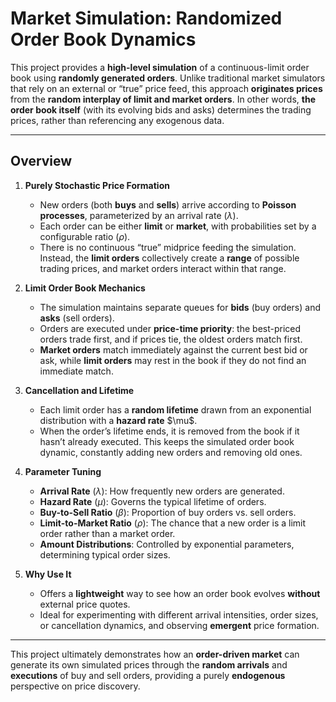 # Market Simulation: Randomized Order Book Dynamics

This project provides a **high-level simulation** of a continuous-limit order book using **randomly generated orders**. Unlike traditional market simulators that rely on an external or “true” price feed, this approach **originates prices** from the **random interplay of limit and market orders**. In other words, **the order book itself** (with its evolving bids and asks) determines the trading prices, rather than referencing any exogenous data.

---

## Overview

1. **Purely Stochastic Price Formation** 
   - New orders (both **buys** and **sells**) arrive according to **Poisson processes**, parameterized by an arrival rate ($\lambda$).  
   - Each order can be either **limit** or **market**, with probabilities set by a configurable ratio ($\rho$).  
   - There is no continuous “true” midprice feeding the simulation. Instead, the **limit orders** collectively create a **range** of possible trading prices, and market orders interact within that range.

2. **Limit Order Book Mechanics**  
   - The simulation maintains separate queues for **bids** (buy orders) and **asks** (sell orders).  
   - Orders are executed under **price-time priority**: the best-priced orders trade first, and if prices tie, the oldest orders match first.  
   - **Market orders** match immediately against the current best bid or ask, while **limit orders** may rest in the book if they do not find an immediate match.

3. **Cancellation and Lifetime**  
   - Each limit order has a **random lifetime** drawn from an exponential distribution with a **hazard rate** \$\mu$.  
   - When the order’s lifetime ends, it is removed from the book if it hasn’t already executed. This keeps the simulated order book dynamic, constantly adding new orders and removing old ones.

4. **Parameter Tuning**  
   - **Arrival Rate** ($\lambda$): How frequently new orders are generated.  
   - **Hazard Rate** ($\mu$): Governs the typical lifetime of orders.  
   - **Buy-to-Sell Ratio** ($\beta$): Proportion of buy orders vs. sell orders.  
   - **Limit-to-Market Ratio** ($\rho$): The chance that a new order is a limit order rather than a market order.  
   - **Amount Distributions**: Controlled by exponential parameters, determining typical order sizes.

5. **Why Use It**  
   - Offers a **lightweight** way to see how an order book evolves **without** external price quotes.  
   - Ideal for experimenting with different arrival intensities, order sizes, or cancellation dynamics, and observing **emergent** price formation.

---

This project ultimately demonstrates how an **order-driven market** can generate its own simulated prices through the **random arrivals** and **executions** of buy and sell orders, providing a purely **endogenous** perspective on price discovery.
